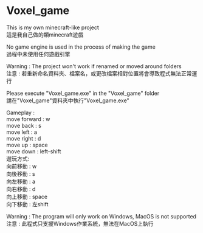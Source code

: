 # Voxel_game
This is my own minecraft-like project  
這是我自己做的類minecraft遊戲

No game engine is used in the process of making the game  
過程中未使用任何遊戲引擎

Warning : The project won't work if renamed or moved around folders  
注意 : 若重新命名資料夾、檔案名，或更改檔案相對位置將會導致程式無法正常運行

Please execute "Voxel_game.exe" in the "Voxel_game" folder  
請在"Voxel_game"資料夾中執行"Voxel_game.exe"

Gameplay :  
    move forward : w  
    move back : s  
    move left : a  
    move right : d  
    move up : space  
    move down : left-shift  
遊玩方式:  
    向前移動 : w  
    向後移動 : s  
    向左移動 : a  
    向右移動 : d  
    向上移動 : space  
    向下移動 : 左shift  

Warning : The program will only work on Windows, MacOS is not supported  
注意 : 此程式只支援Windows作業系統，無法在MacOS上執行
